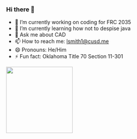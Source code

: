 ### Hi there 👋
- 🔭 I’m currently working on coding for FRC 2035
- 🌱 I’m currently learning how not to despise java    
- 💬 Ask me about CAD
- 📫 How to reach me: lsmith1@cusd.me 
- 😄 Pronouns: He/Him
- ⚡ Fun fact: Oklahoma Title 70 Section 11-301
<img height="180em" src="https://github-readme-stats.vercel.app/api?username=Mr-Smith1&show_icons=true&hide_border=true&&count_private=true&include_all_commits=true" />
<img src="https://komarev.com/ghpvc/?username=Mr-Smith1&style=flat-square&color=blue" alt=""/>
